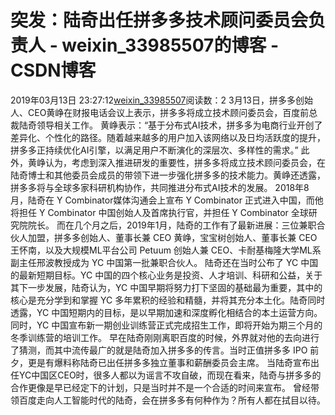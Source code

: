 # 突发：陆奇出任拼多多技术顾问委员会负责人 - weixin_33985507的博客 - CSDN博客
2019年03月13日 23:27:12[weixin_33985507](https://me.csdn.net/weixin_33985507)阅读数：2
3月13日，拼多多创始人、CEO黄峥在财报电话会议上表示，拼多多将成立技术顾问委员会，百度前总裁陆奇领导相关工作。
黄峥表示：“基于分布式AI技术，拼多多为电商行业开创了差异化、个性化的路径。随着越来越多的用户加入该网络以及日均活跃度的提升，拼多多正持续优化AI引擎，以满足用户不断演化的深层次、多样性的需求。”
此外，黄峥认为，考虑到深入推进研发的重要性，拼多多将成立技术顾问委员会，在陆奇博士和其他委员会成员的带领下进一步强化拼多多的技术能力。黄峥还透露，拼多多将与全球多家科研机构协作，共同推进分布式AI技术的发展。
2018年8月，陆奇在 Y Combinator媒体沟通会上宣布 Y Combinator 正式进入中国，而他将担任 Y Combinator 中国创始人及首席执行官，并担任 Y Combinator 全球研究院院长。
而在几个月之后，2019年1月，陆奇的工作有了最新进展：三位兼职合伙人加盟，拼多多创始人、董事长兼 CEO 黄峥，宝宝树创始人、董事长兼 CEO 王怀南，以及大规模ML平台公司 Petuum 创始人兼 CEO、卡耐基梅隆大学ML系副主任邢波教授成为 YC 中国第一批兼职合伙人。
陆奇还在当时公布了 YC 中国的最新短期目标。YC 中国的四个核心业务是投资、人才培训、科研和公益，关于其下一步发展，陆奇认为，YC 中国早期将努力打下坚固的基础最为重要，其中的核心是充分学到和掌握 YC 多年累积的经验和精髓，并将其充分本土化。陆奇同时透露，YC 中国短期内的目标，是以早期加速和深度孵化相结合的本土运营方向。
同时，YC 中国宣布新一期创业训练营正式完成招生工作，即将开始为期三个月的冬季训练营的培训工作。
早在陆奇刚刚离职百度的时候，外界就对他的去向进行了猜测，而其中流传最广的就是陆奇加入拼多多的传言。当时正值拼多多 IPO 前夕，更是有爆料称陆奇已出任拼多多独立董事和薪酬委员会主席。
当陆奇宣布出任YC中国区CEO时，很多人都以为谣言不攻自破，而现在看来，陆奇与拼多多的合作更像是早已经定下的计划，只是当时并不是一个合适的时间来宣布。
曾经带领百度走向人工智能时代的陆奇，会在拼多多有何种作为？所有人都在拭目以待。
